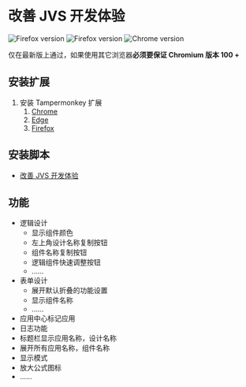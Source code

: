# 改善 JVS 开发体验

<img src="https://img.shields.io/badge/Firefox-Latest-brightgreen?style=flat-square" alt="Firefox version"> <img src="https://img.shields.io/badge/Edge-Latest-brightgreen?style=flat-square" alt="Firefox version"> <img src="https://img.shields.io/badge/Chrome-Latest-brightgreen?style=flat-square" alt="Chrome version">

仅在最新版上通过，如果使用其它浏览器**必须要保证 Chromium 版本 100 +**

## 安装扩展

1. 安装 Tampermonkey 扩展
   1. [Chrome](https://chrome.google.com/webstore/detail/tampermonkey/dhdgffkkebhmkfjojejmpbldmpobfkfo)
   2. [Edge](https://microsoftedge.microsoft.com/addons/detail/tampermonkey/iikmkjmpaadaobahmlepeloendndfphd)
   3. [Firefox](https://addons.mozilla.org/zh-CN/firefox/addon/tampermonkey/)

## 安装脚本

- [改善 JVS 开发体验](https://greasyfork.org/zh-CN/scripts/527392-%E6%94%B9%E5%96%84-jvs-%E5%BC%80%E5%8F%91%E4%BD%93%E9%AA%8C)

## 功能

- 逻辑设计
   - 显示组件颜色
   - 左上角设计名称复制按钮
   - 组件名称复制按钮
   - 逻辑组件快速调整按钮
   - ......
- 表单设计
   - 展开默认折叠的功能设置
   - 显示组件名称
   - ......
- 应用中心标记应用
- 日志功能
- 标题栏显示应用名称，设计名称
- 展开所有应用名称，组件名称
- 显示模式
- 放大公式图标
- ......
